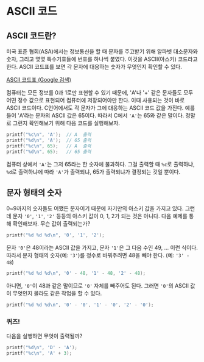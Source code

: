 # ASCII 코드

## ASCII 코드란?
미국 표준 협회(ASA)에서는 정보통신을 할 때 문자를 주고받기 위해 알파벳 대소문자와 숫자, 그리고 몇몇 특수기호들에 번호를 하나씩 붙였다. 이것을 ASCII(아스키) 코드라고 한다.
ASCII 코드표를 보면 각 문자에 대응하는 숫자가 무엇인지 확인할 수 있다.

[ASCII 코드표 (Google 검색)](https://www.google.com/search?q=ascii+%EC%BD%94%EB%93%9C%ED%91%9C&tbm=isch)

컴퓨터는 모든 정보를 0과 1로만 표현할 수 있기 때문에, 'A'나 '+' 같은 문자들도 모두 어떤 정수 값으로 표현되어 컴퓨터에 저장되어야만 한다. 이때 사용되는 것이 바로 ASCII 코드이다.
C언어에서도 각 문자가 그에 대응하는 ASCII 코드 값을 가진다. 예를 들어 'A'라는 문자의 ASCII 값은 65이다. 따라서 C에서 `'A'`는 65와 같은 말이다.
정말로 그런지 확인해보기 위해 다음 코드를 실행해보자.
```c++
printf("%c\n", 'A');  // A  출력
printf("%d\n", 'A');  // 65 출력
printf("%c\n", 65);   // A  출력
printf("%d\n", 65);   // 65 출력
```
컴퓨터 상에서 `'A'`는 그저 65라는 한 숫자에 불과하다. 그걸 출력할 때 `%c`로 출력하냐, `%d`로 출력하냐에 따라 `'A'`가 출력되냐, 65가 출력되냐가 결정되는 것일 뿐이다.

## 문자 형태의 숫자
0~9까지의 숫자들도 어쨌든 문자이기 때문에 자기만의 아스키 값을 가지고 있다. 그런데 문자 `'0'`, `'1'`, `'2'` 등등의 아스키 값이 0, 1, 2가 되는 것은 아니다. 다음 예제를 통해 확인해보자. 무슨 값이 출력되는가?
```c++
printf("%d %d %d\n", '0', '1', '2');
```
문자 `'0'`은 48이라는 ASCII 값을 가지고, 문자 `'1'`은 그 다음 수인 49, ... 이런 식이다. 따라서 문자 형태의 숫자(예: `'3'`)를 정수로 바꿔주려면 48을 빼야 한다. (예: `'3' - 48`)
```c++
printf("%d %d %d\n", '0' - 48, '1' - 48, '2' - 48);
```
아니면, `'0'`이 48과 같은 말이므로 `'0'` 자체를 빼주어도 된다. 그러면 `'0'`의 ASCII 값이 무엇인지 몰라도 같은 작업을 할 수 있다.
```c++
printf("%d %d %d\n", '0' - '0', '1' - '0', '2' - '0');
```

### 퀴즈!
다음을 실행하면 무엇이 출력될까?
```c++
printf("%d\n", 'D' - 'A');
printf("%c\n", 'A' + 3);
```
